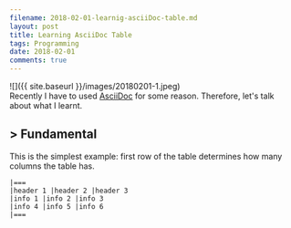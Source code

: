 ```yaml
---
filename: 2018-02-01-learnig-asciiDoc-table.md
layout: post
title: Learning AsciiDoc Table 
tags: Programming
date: 2018-02-01
comments: true
---
```


![]({{ site.baseurl }}/images/20180201-1.jpeg)  
Recently I have to used [AsciiDoc](http://asciidoc.org) for some reason. Therefore, let's talk about what I learnt.

## > Fundamental
This is the simplest example: first row of the table determines how many columns the table has.

```
|===
|header 1 |header 2 |header 3
|info 1 |info 2 |info 3
|info 4 |info 5 |info 6
|===
```
